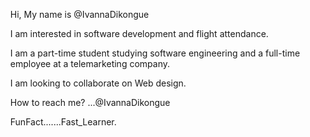 <html>
  <ul>Hi, My name is @IvannaDikongue </ul>
<ul>I am interested in software development and flight attendance.</ul>
<ul>I am a part-time student studying software engineering and a full-time employee at a telemarketing company.</ul>
<ul>I am looking to collaborate on Web design.</ul>
<ul>How to reach me? ...@IvannaDikongue</ul>
<ul>FunFact.......Fast_Learner.</ul>
</html>

